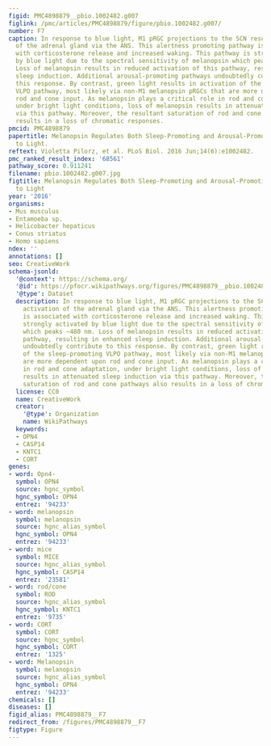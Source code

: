 ```yaml
---
figid: PMC4898879__pbio.1002482.g007
figlink: /pmc/articles/PMC4898879/figure/pbio.1002482.g007/
number: F7
caption: In response to blue light, M1 pRGC projections to the SCN result in activation
  of the adrenal gland via the ANS. This alertness promoting pathway is associated
  with corticosterone release and increased waking. This pathway is strongly activated
  by blue light due to the spectral sensitivity of melanopsin which peaks ~480 nm.
  Loss of melanopsin results in reduced activation of this pathway, resulting in enhanced
  sleep induction. Additional arousal-promoting pathways undoubtedly contribute to
  this response. By contrast, green light results in activation of the sleep-promoting
  VLPO pathway, most likely via non-M1 melanopsin pRGCs that are more dependent upon
  rod and cone input. As melanopsin plays a critical role in rod and cone adaptation,
  under bright light conditions, loss of melanopsin results in attenuated sleep induction
  via this pathway. Moreover, the resultant saturation of rod and cone pathways also
  results in a loss of chromatic responses.
pmcid: PMC4898879
papertitle: Melanopsin Regulates Both Sleep-Promoting and Arousal-Promoting Responses
  to Light.
reftext: Violetta Pilorz, et al. PLoS Biol. 2016 Jun;14(6):e1002482.
pmc_ranked_result_index: '68561'
pathway_score: 0.911241
filename: pbio.1002482.g007.jpg
figtitle: Melanopsin Regulates Both Sleep-Promoting and Arousal-Promoting Responses
  to Light
year: '2016'
organisms:
- Mus musculus
- Entamoeba sp.
- Helicobacter hepaticus
- Conus striatus
- Homo sapiens
ndex: ''
annotations: []
seo: CreativeWork
schema-jsonld:
  '@context': https://schema.org/
  '@id': https://pfocr.wikipathways.org/figures/PMC4898879__pbio.1002482.g007.html
  '@type': Dataset
  description: In response to blue light, M1 pRGC projections to the SCN result in
    activation of the adrenal gland via the ANS. This alertness promoting pathway
    is associated with corticosterone release and increased waking. This pathway is
    strongly activated by blue light due to the spectral sensitivity of melanopsin
    which peaks ~480 nm. Loss of melanopsin results in reduced activation of this
    pathway, resulting in enhanced sleep induction. Additional arousal-promoting pathways
    undoubtedly contribute to this response. By contrast, green light results in activation
    of the sleep-promoting VLPO pathway, most likely via non-M1 melanopsin pRGCs that
    are more dependent upon rod and cone input. As melanopsin plays a critical role
    in rod and cone adaptation, under bright light conditions, loss of melanopsin
    results in attenuated sleep induction via this pathway. Moreover, the resultant
    saturation of rod and cone pathways also results in a loss of chromatic responses.
  license: CC0
  name: CreativeWork
  creator:
    '@type': Organization
    name: WikiPathways
  keywords:
  - OPN4
  - CASP14
  - KNTC1
  - CORT
genes:
- word: Opn4-
  symbol: OPN4
  source: hgnc_symbol
  hgnc_symbol: OPN4
  entrez: '94233'
- word: melanopsin
  symbol: melanopsin
  source: hgnc_alias_symbol
  hgnc_symbol: OPN4
  entrez: '94233'
- word: mice
  symbol: MICE
  source: hgnc_alias_symbol
  hgnc_symbol: CASP14
  entrez: '23581'
- word: rod/cone
  symbol: ROD
  source: hgnc_alias_symbol
  hgnc_symbol: KNTC1
  entrez: '9735'
- word: CORT
  symbol: CORT
  source: hgnc_symbol
  hgnc_symbol: CORT
  entrez: '1325'
- word: Melanopsin
  symbol: melanopsin
  source: hgnc_alias_symbol
  hgnc_symbol: OPN4
  entrez: '94233'
chemicals: []
diseases: []
figid_alias: PMC4898879__F7
redirect_from: /figures/PMC4898879__F7
figtype: Figure
---
```

